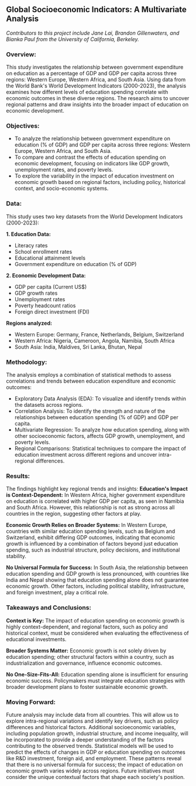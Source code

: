 ## Global Socioeconomic Indicators: A Multivariate Analysis
*Contributors to this project include Jane Lai, Brandon Gillenwaters, and Bianka Paul from the University of California, Berkeley.*

### Overview: 
This study investigates the relationship between government expenditure on education as a percentage of GDP and GDP per capita across three regions: Western Europe, Western Africa, and South Asia. Using data from the World Bank's World Development Indicators (2000-2023), the analysis examines how different levels of education spending correlate with economic outcomes in these diverse regions. The research aims to uncover regional patterns and draw insights into the broader impact of education on economic development.

### Objectives:
- To analyze the relationship between government expenditure on education (% of GDP) and GDP per capita across three regions: Western Europe, Western Africa, and South Asia.
- To compare and contrast the effects of education spending on economic development, focusing on indicators like GDP growth, unemployment rates, and poverty levels.
- To explore the variability in the impact of education investment on economic growth based on regional factors, including policy, historical context, and socio-economic systems.

### Data: 
This study uses two key datasets from the World Development Indicators (2000-2023):

**1. Education Data:**
- Literacy rates
- School enrollment rates
- Educational attainment levels
- Government expenditure on education (% of GDP)

**2. Economic Development Data:**
- GDP per capita (Current US$)
- GDP growth rates
- Unemployment rates
- Poverty headcount ratios
- Foreign direct investment (FDI)

**Regions analyzed:**
- Western Europe: Germany, France, Netherlands, Belgium, Switzerland
- Western Africa: Nigeria, Cameroon, Angola, Namibia, South Africa
- South Asia: India, Maldives, Sri Lanka, Bhutan, Nepal

### Methodology:
The analysis employs a combination of statistical methods to assess correlations and trends between education expenditure and economic outcomes:
- Exploratory Data Analysis (EDA): To visualize and identify trends within the datasets across regions.
- Correlation Analysis: To identify the strength and nature of the relationships between education spending (% of GDP) and GDP per capita.
- Multivariate Regression: To analyze how education spending, along with other socioeconomic factors, affects GDP growth, unemployment, and poverty levels.
- Regional Comparisons: Statistical techniques to compare the impact of education investment across different regions and uncover intra-regional differences.

### Results:
The findings highlight key regional trends and insights:
**Education's Impact is Context-Dependent:**
In Western Africa, higher government expenditure on education is correlated with higher GDP per capita, as seen in Namibia and South Africa. However, this relationship is not as strong across all countries in the region, suggesting other factors at play.

**Economic Growth Relies on Broader Systems:**
In Western Europe, countries with similar education spending levels, such as Belgium and Switzerland, exhibit differing GDP outcomes, indicating that economic growth is influenced by a combination of factors beyond just education spending, such as industrial structure, policy decisions, and institutional stability.

**No Universal Formula for Success:**
In South Asia, the relationship between education spending and GDP growth is less pronounced, with countries like India and Nepal showing that education spending alone does not guarantee economic growth. Other factors, including political stability, infrastructure, and foreign investment, play a critical role.

### Takeaways and Conclusions:
**Context is Key:** The impact of education spending on economic growth is highly context-dependent, and regional factors, such as policy and historical context, must be considered when evaluating the effectiveness of educational investments.

**Broader Systems Matter:** Economic growth is not solely driven by education spending; other structural factors within a country, such as industrialization and governance, influence economic outcomes.

**No One-Size-Fits-All:** Education spending alone is insufficient for ensuring economic success. Policymakers must integrate education strategies with broader development plans to foster sustainable economic growth.

### Moving Forward: 
Future analysis may include data from all countries. This will allow us to explore intra-regional variations and identify key drivers, such as policy differences and historical factors. Additional socioeconomic variables, including population growth, industrial structure, and income inequality, will be incorporated to provide a deeper understanding of the factors contributing to the observed trends. Statistical models will be used to predict the effects of changes in GDP or education spending on outcomes like R&D investment, foreign aid, and employment. These patterns reveal that there is no universal formula for success; the impact of education on economic growth varies widely across regions. Future initiatives must consider the unique contextual factors that shape each society's position.
